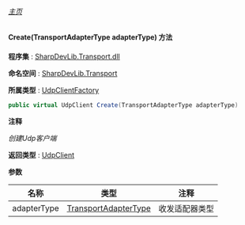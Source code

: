 ###### [主页](./Index.md "主页")

#### Create(TransportAdapterType adapterType) 方法

**程序集** : [SharpDevLib.Transport.dll](./SharpDevLib.Transport.assembly.md "SharpDevLib.Transport.dll")

**命名空间** : [SharpDevLib.Transport](./SharpDevLib.Transport.namespace.md "SharpDevLib.Transport")

**所属类型** : [UdpClientFactory](./SharpDevLib.Transport.UdpClientFactory.md "UdpClientFactory")

``` csharp
public virtual UdpClient Create(TransportAdapterType adapterType)
```

**注释**

*创建Udp客户端*



**返回类型** : [UdpClient](./SharpDevLib.Transport.UdpClient.md "UdpClient")


**参数**

|名称|类型|注释|
|---|---|---|
|adapterType|[TransportAdapterType](./SharpDevLib.Transport.TransportAdapterType.md "TransportAdapterType")|收发适配器类型|


